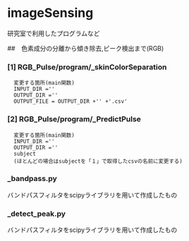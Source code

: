 # imageSensing
研究室で利用したプログラムなど


##　色素成分の分離から傾き除去,ピーク検出まで(RGB)
   ### [1]  RGB_Pulse/program/_skinColorSeparation
      変更する箇所(main関数)
      INPUT_DIR =''
      OUTPUT_DIR =''
      OUTPUT_FILE = OUTPUT_DIR +'' +'.csv'
   ### [2]  RGB_Pulse/program/_PredictPulse
      変更する箇所(main関数)
      INPUT_DIR =''
      OUTPUT_DIR =''
      subject
      (ほとんどの場合はsubjectを「１」で取得したcsvの名前に変更する)

### _bandpass.py
バンドパスフィルタをscipyライブラリを用いて作成したもの
### _detect_peak.py
バンドパスフィルタをscipyライブラリを用いて作成したもの



